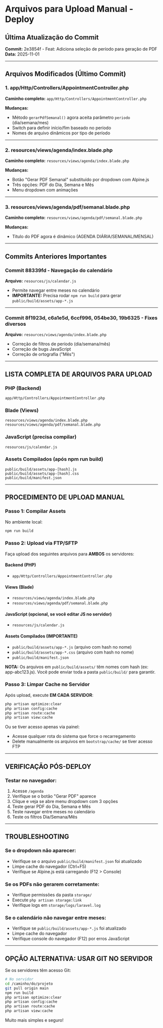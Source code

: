 # Arquivos para Upload Manual - Deploy

## Última Atualização do Commit
**Commit:** 2e3854f - Feat: Adiciona seleção de período para geração de PDF
**Data:** 2025-11-01

---

## Arquivos Modificados (Último Commit)

### 1. app/Http/Controllers/AppointmentController.php
**Caminho completo:** `app/Http/Controllers/AppointmentController.php`

**Mudanças:**
- Método `gerarPdfSemanal()` agora aceita parâmetro `periodo` (dia/semana/mes)
- Switch para definir início/fim baseado no período
- Nomes de arquivo dinâmicos por tipo de período

---

### 2. resources/views/agenda/index.blade.php
**Caminho completo:** `resources/views/agenda/index.blade.php`

**Mudanças:**
- Botão "Gerar PDF Semanal" substituído por dropdown com Alpine.js
- Três opções: PDF do Dia, Semana e Mês
- Menu dropdown com animações

---

### 3. resources/views/agenda/pdf/semanal.blade.php
**Caminho completo:** `resources/views/agenda/pdf/semanal.blade.php`

**Mudanças:**
- Título do PDF agora é dinâmico (AGENDA DIÁRIA/SEMANAL/MENSAL)

---

## Commits Anteriores Importantes

### Commit 88339fd - Navegação do calendário
**Arquivo:** `resources/js/calendar.js`
- Permite navegar entre meses no calendário
- **IMPORTANTE:** Precisa rodar `npm run build` para gerar `public/build/assets/app-*.js`

---

### Commit 8f1923d, c6a1e5d, 6ccf996, 054be30, 19b6325 - Fixes diversos
**Arquivo:** `resources/views/agenda/index.blade.php`
- Correção de filtros de período (dia/semana/mês)
- Correção de bugs JavaScript
- Correção de ortografia ("Mês")

---

## LISTA COMPLETA DE ARQUIVOS PARA UPLOAD

### PHP (Backend)
```
app/Http/Controllers/AppointmentController.php
```

### Blade (Views)
```
resources/views/agenda/index.blade.php
resources/views/agenda/pdf/semanal.blade.php
```

### JavaScript (precisa compilar)
```
resources/js/calendar.js
```

### Assets Compilados (após npm run build)
```
public/build/assets/app-[hash].js
public/build/assets/app-[hash].css
public/build/manifest.json
```

---

## PROCEDIMENTO DE UPLOAD MANUAL

### Passo 1: Compilar Assets
No ambiente local:
```bash
npm run build
```

### Passo 2: Upload via FTP/SFTP
Faça upload dos seguintes arquivos para **AMBOS** os servidores:

#### Backend (PHP)
- `app/Http/Controllers/AppointmentController.php`

#### Views (Blade)
- `resources/views/agenda/index.blade.php`
- `resources/views/agenda/pdf/semanal.blade.php`

#### JavaScript (opcional, se você editar JS no servidor)
- `resources/js/calendar.js`

#### Assets Compilados (IMPORTANTE)
- `public/build/assets/app-*.js` (arquivo com hash no nome)
- `public/build/assets/app-*.css` (arquivo com hash no nome)
- `public/build/manifest.json`

**NOTA:** Os arquivos em `public/build/assets/` têm nomes com hash (ex: app-abc123.js).
Você pode enviar toda a pasta `public/build/` para garantir.

### Passo 3: Limpar Cache no Servidor
Após upload, execute **EM CADA SERVIDOR**:

```bash
php artisan optimize:clear
php artisan config:cache
php artisan route:cache
php artisan view:cache
```

Ou se tiver acesso apenas via painel:
- Acesse qualquer rota do sistema que force o recarregamento
- Delete manualmente os arquivos em `bootstrap/cache/` se tiver acesso FTP

---

## VERIFICAÇÃO PÓS-DEPLOY

### Testar no navegador:
1. Acesse `/agenda`
2. Verifique se o botão "Gerar PDF" aparece
3. Clique e veja se abre menu dropdown com 3 opções
4. Teste gerar PDF do Dia, Semana e Mês
5. Teste navegar entre meses no calendário
6. Teste os filtros Dia/Semana/Mês

---

## TROUBLESHOOTING

### Se o dropdown não aparecer:
- Verifique se o arquivo `public/build/manifest.json` foi atualizado
- Limpe cache do navegador (Ctrl+F5)
- Verifique se Alpine.js está carregando (F12 > Console)

### Se os PDFs não gerarem corretamente:
- Verifique permissões da pasta `storage/`
- Execute `php artisan storage:link`
- Verifique logs em `storage/logs/laravel.log`

### Se o calendário não navegar entre meses:
- Verifique se `public/build/assets/app-*.js` foi atualizado
- Limpe cache do navegador
- Verifique console do navegador (F12) por erros JavaScript

---

## OPÇÃO ALTERNATIVA: USAR GIT NO SERVIDOR

Se os servidores têm acesso Git:

```bash
# No servidor
cd /caminho/do/projeto
git pull origin main
npm run build
php artisan optimize:clear
php artisan config:cache
php artisan route:cache
php artisan view:cache
```

Muito mais simples e seguro!
